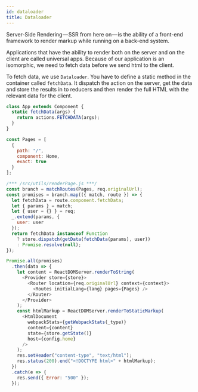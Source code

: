 ```yaml
---
id: dataloader
title: Dataloader
---
```


Server-Side Rendering — SSR from here on — is the ability of a front-end framework to render markup while running on a back-end system.

Applications that have the ability to render both on the server and on the client are called universal apps. Because of our application is an isomorphic, we need to fetch data before we send html to the client.

To fetch data, we use `Dataloader`. You have to define a static method in the container called `fetchData`. It dispatch the action on the server, get the data and store the results in to reducers and then render the full HTML with the relevant data for the client.

```js
class App extends Component {
  static fetchData(args) {
    return actions.FETCHDATA(args);
  }
}
```

```js
const Pages = [
  {
    path: "/",
    component: Home,
    exact: true
  }
];

/*** /src/utils/renderPage.js ***/
const branch = matchRoutes(Pages, req.originalUrl);
const promises = branch.map(({ match, route }) => {
  let fetchData = route.component.fetchData;
  let { params } = match;
  let { user = {} } = req;
  _.extend(params, {
    user: user
  });
  return fetchData instanceof Function
    ? store.dispatch(getData(fetchData(params), user))
    : Promise.resolve(null);
});

Promise.all(promises)
  .then(data => {
    let content = ReactDOMServer.renderToString(
      <Provider store={store}>
        <Router location={req.originalUrl} context={context}>
          <Routes initialLang={lang} pages={Pages} />
        </Router>
      </Provider>
    );
    const htmlMarkup = ReactDOMServer.renderToStaticMarkup(
      <HtmlDocument
        webpackStats={getWebpackStats(_type)}
        content={content}
        state={store.getState()}
        host={config.home}
      />
    );
    res.setHeader("content-type", "text/html");
    res.status(200).end("<!DOCTYPE html>" + htmlMarkup);
  })
  .catch(e => {
    res.send({ Error: "500" });
  });
```
